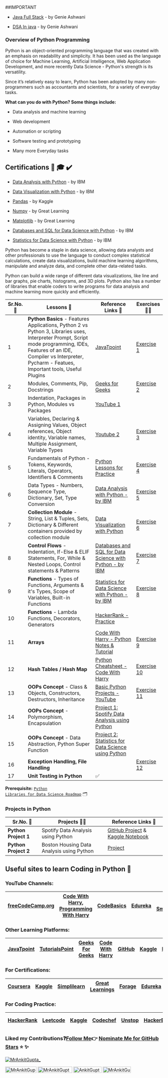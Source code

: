 ##IMPORTANT

- [Java Full Stack](https://codeforsuccess.in/courses/java3.0) - by Genie Ashwani

- [DSA In java](https://codeforsuccess.in/courses/dsa2.0) - by Genie Ashwani

### Overview of Python Programming

Python is an object-oriented programming language that was created with an emphasis on readability and simplicity. It has been used as the language of choice for Machine Learning, Artificial Intelligence, Web Application Development, and more recently Data Science - Python's strength is its versatility.

Since it’s relatively easy to learn, Python has been adopted by many non-programmers such as accountants and scientists, for a variety of everyday tasks.

**What can you do with Python? Some things include:**

- Data analysis and machine learning

- Web development

- Automation or scripting

- Software testing and prototyping

- Many more Everyday tasks

<h2 align="left">Certifications 📜 🎓 ✔️</h2>

- [Data Analysis with Python](https://github.com/mrankitgupta) - by IBM

- [Data Visualization with Python](https://github.com/mrankitgupta) - by IBM

- [Pandas](https://www.kaggle.com/learn/certification/mrankitgupta/pandas) - by Kaggle

- [Numpy](https://olympus1.mygreatlearning.com/course_certificate/IQVNJSIN) - by Great Learning
- [Matplotlib](https://olympus1.mygreatlearning.com/course_certificate/RNVTUIMW) - by Great Learning

- [Databases and SQL for Data Science with Python](https://github.com/mrankitgupta) - by IBM

- [Statistics for Data Science with Python](https://www.credly.com/badges/354576a0-b672-4245-8cad-82dc3f3df76f/public_url) - by IBM

Python has become a staple in data science, allowing data analysts and other professionals to use the language to conduct complex statistical calculations, create data visualizations, build machine learning algorithms, manipulate and analyze data, and complete other data-related tasks.

Python can build a wide range of different data visualizations, like line and bar graphs, pie charts, histograms, and 3D plots. Python also has a number of libraries that enable coders to write programs for data analysis and machine learning more quickly and efficiently.

| **Sr.No. 🔢** | **Lessons 📕**                                                                                                                                                                                                                      | **Reference Links :link:**                                                                                                        | **Exercises 👨‍💻**                                                                                                                              |
| ------------- | ----------------------------------------------------------------------------------------------------------------------------------------------------------------------------------------------------------------------------------- | --------------------------------------------------------------------------------------------------------------------------------- | --------------------------------------------------------------------------------------------------------------------------------------------- |
| 1             | **Python Basics** - Features Applications, Python 2 vs Python 3, Libraries uses, Interpreter Prompt, Script mode programming, IDEs, Features of an IDE, Compiler vs Interpreter, Pycharm - Featues, Important tools, Useful Plugins | [JavaTpoint](https://www.javatpoint.com/python-tutorial)                                                                          | [Exercise 1](https://github.com/mrankitgupta/Python-Lessons/tree/main/Python%20Exercises/Exercise%201%20-%20Introduction)                     |
| 2             | Modules, Comments, Pip, Docstrings                                                                                                                                                                                                  | [Geeks for Geeks](https://www.geeksforgeeks.org/python-programming-language/)                                                     | [Exercise 2](https://github.com/mrankitgupta/Python-Lessons/tree/main/Python%20Exercises/Exercise%202%20-%20Module)                           |
| 3             | Indentation, Packages in Python, Modules vs Packages                                                                                                                                                                                | [YouTube 1](https://www.youtube.com/watch?v=WGJJIrtnfpk)                                                                          |                                                                                                                                               |
| 4             | Variables, Declaring & Assigning Values, Object references, Object identity, Variable names, Multiple Assignment, Variable Types                                                                                                    | [Youtube 2](https://www.youtube.com/watch?v=EyEqWFvLDT8)                                                                          | [Exercise 3](https://github.com/mrankitgupta/Python-Lessons/tree/main/Python%20Exercises/Exercise%203%20-%20Variables)                        |
| 5             | Fundamentals of Python - Tokens, Keywords, Literals, Operators, Identifiers & Comments                                                                                                                                              | [Python Lessons for Practice](https://github.com/mrankitgupta/PythonLessons)                                                      | [Exercise 4](https://github.com/mrankitgupta/Python-Lessons/tree/main/Python%20Exercises/Exercise%204%20-%20Comments)                         |
| 6             | Data Types - Numbers, Sequence Type, Dictionary, Set, Type Conversion                                                                                                                                                               | [Data Analysis with Python - by IBM](https://github.com/mrankitgupta)                                                             | [Exercise 5](https://github.com/mrankitgupta/Python-Lessons/tree/main/Python%20Exercises/Exercise%205%20-%20Data%20Types)                     |
| 7             | **Collection Module** - String, List & Tuples, Sets, Dictionary & Different containers provided by collection module                                                                                                                | [Data Visualization with Python](https://github.com/mrankitgupta)                                                                 | [Exercise 6](https://github.com/mrankitgupta/Python-Lessons/tree/main/Python%20Exercises/Exercise%206%20-%20Containers)                       |
| 8             | **Control Flows** - Indentation, If-Else & ELIF Statements, For, While & Nested Loops, Control statements & Patterns                                                                                                                | [Databases and SQL for Data Science with Python - by IBM](https://github.com/mrankitgupta)                                        | [Exercise 7](https://github.com/mrankitgupta/Python-Lessons/tree/main/Python%20Exercises/Exercise%207%20-%20Control%20Flows)                  |
| 9             | **Functions** - Types of Functions, Arguments & it's Types, Scope of Variables, Built-in Functions                                                                                                                                  | [Statistics for Data Science with Python - by IBM](https://www.credly.com/badges/354576a0-b672-4245-8cad-82dc3f3df76f/public_url) | [Exercise 8](https://github.com/mrankitgupta/Python-Lessons/tree/main/Python%20Exercises/Exercise%208%20-%20Functions)                        |
| 10            | **Functions** - Lambda Functions, Decorators, Generators                                                                                                                                                                            | [HackerRank - Practice](https://www.hackerrank.com/mrankitgupta)                                                                  |
| 11            | **Arrays**                                                                                                                                                                                                                          | [Code With Harry - Python Notes & Tutorial](https://www.codewithharry.com/videos/python-tutorial-easy-for-beginners)              | [Exercise 9](https://github.com/mrankitgupta/Python-Lessons/tree/main/Python%20Exercises/Exercise%209%20-%20Arrays)                           |
| 12            | **Hash Tables / Hash Map**                                                                                                                                                                                                          | [Python Cheatsheet - Code With Harry](https://www.codewithharry.com/blogpost/python-cheatsheet)                                   | [Exercise 10](https://github.com/mrankitgupta/Python-Lessons/tree/main/Python%20Exercises/Exercise%2010%20-%20Hash%20Table%20or%20Hash%20Map) |
| 13            | **OOPs Concept** - Class & Objects, Constructors, Destructors, Inheritance                                                                                                                                                          | [Basic Python Projects - YouTube](https://www.youtube.com/playlist?list=PLu0W_9lII9agqZuv_XJen_BEHycIh-FmG)                       | [Exercise 11](https://github.com/mrankitgupta/Python-Lessons/tree/main/Python%20Exercises/Exercise%2011%20-%20OOPs%20Concept)                 |
| 14            | **OOPs Concept** - Polymorphism, Encapsulation                                                                                                                                                                                      | [Project 1: Spotify Data Analysis using Python](https://github.com/mrankitgupta/Spotify-Data-Analysis-using-Python)               |
| 15            | **OOPs Concept** - Data Abstraction, Python Super Function                                                                                                                                                                          | [Project 2: Statistics for Data Science using Python](https://github.com/mrankitgupta/Statistics-for-Data-Science-using-Python)   |
| 16            | **Exception Handling, File Handling**                                                                                                                                                                                               |                                                                                                                                   | [Exercise 12](https://github.com/mrankitgupta/Python-Lessons/tree/main/Python%20Exercises/Exercise%2012%20-%20Exception%20Handling)           |
| 17            | **Unit Testing in Python**                                                                                                                                                                                                          | :white_check_mark:                                                                                                                |

**Prerequisite:** <code>[Python Libraries for Data Science Roadmap](https://github.com/mrankitgupta/Python-Libraries-Roadmap)</code> 🗂️

### Projects in Python

| **Sr.No. 🔢**        | **Projects 👨‍💻**                           | **Reference Links :link:**                                                                                                                                                                    |
| -------------------- | ----------------------------------------- | --------------------------------------------------------------------------------------------------------------------------------------------------------------------------------------------- |
| **Python Project 1** | Spotify Data Analysis using Python        | [GitHub Project](https://github.com/mrankitgupta/Spotify-Data-Analysis-using-Python) & [Kaggle Notebook](https://www.kaggle.com/code/mrankitgupta/spotify-data-analysis-using-python-project) |
| **Python Project 2** | Boston Housing Data Analysis using Python | [Project](https://github.com/mrankitgupta/Statistics-for-Data-Science-using-Python-Project)                                                                                                   |

## Useful sites to learn Coding in Python :link:

### YouTube Channels:

| [freeCodeCamp.org](https://www.youtube.com/channel/UC8butISFwT-Wl7EV0hUK0BQ) | [Code With Harry](https://www.youtube.com/channel/UCeVMnSShP_Iviwkknt83cww), [Programming With Harry](https://www.youtube.com/channel/UC7btqG2Ww0_2LwuQxpvo2HQ) | [CodeBasics](https://www.youtube.com/c/codebasics) | [Edureka](https://www.youtube.com/channel/UCkw4JCwteGrDHIsyIIKo4tQ) | [Gate Smashers](https://www.youtube.com/c/GateSmashers) | [Jenny's Lectures](https://www.youtube.com/c/JennyslecturesCSITNETJRF) | [Simplilearn](https://www.youtube.com/channel/UCsvqVGtbbyHaMoevxPAq9Fg) | [Intellipaat](https://www.youtube.com/c/Intellipaat) |
| ---------------------------------------------------------------------------- | --------------------------------------------------------------------------------------------------------------------------------------------------------------- | -------------------------------------------------- | ------------------------------------------------------------------- | ------------------------------------------------------- | ---------------------------------------------------------------------- | ----------------------------------------------------------------------- | ---------------------------------------------------- |

### Other Learning Platforms:

| [JavaTpoint](https://www.javatpoint.com/) | [TutorialsPoint](https://www.tutorialspoint.com/tutorialslibrary.htm) | [Geeks For Geeks](https://www.geeksforgeeks.org/) | [Code With Harry](https://www.codewithharry.com/) | [GitHub](https://github.com/mrankitgupta) | [Kaggle](https://www.kaggle.com/mrankitgupta) | [DataCamp](https://www.datacamp.com/) | [W3Schools](https://www.w3schools.com/) | [Guru99](https://www.guru99.com/) | [Dev](https://dev.to/mrankitgupta) |
| ----------------------------------------- | --------------------------------------------------------------------- | ------------------------------------------------- | ------------------------------------------------- | ----------------------------------------- | --------------------------------------------- | ------------------------------------- | --------------------------------------- | --------------------------------- | ---------------------------------- |

### For Certifications:

| [Coursera](https://coursera.org/share/c40b8f3c3c8ef8195d4dbfe8b2528f4d) | [Kaggle](https://www.kaggle.com/learn/certification/mrankitgupta/pandas) | [Simplilearn](https://www.simplilearn.com/skillup-certificate-landing?token=eyJjb3Vyc2VfaWQiOiI3OTUiLCJjZXJ0aWZpY2F0ZV91cmwiOiJodHRwczpcL1wvY2VydGlmaWNhdGVzLnNpbXBsaWNkbi5uZXRcL3NoYXJlXC90aHVtYl8zMzkyNjI4XzE2NTAxMTE0NzcucG5nIiwidXNlcm5hbWUiOiJBbmtpdCBHdXB0YSJ9&utm_source=shared-certificate&utm_medium=lms&utm_campaign=shared-certificate-promotion) | [Great Learnings](https://olympus1.mygreatlearning.com/course_certificate/IQVNJSIN) | [Forage](https://www.theforage.com/) | [Edureka](https://www.edureka.co/) | [HackerRank](https://www.hackerrank.com/mrankitgupta) | [Udemy](https://www.udemy.com/) | [Codechef](https://www.codechef.com/) | [Upgrad](https://www.upgrad.com/) | [Udacity](https://www.udacity.com/) |
| ----------------------------------------------------------------------- | ------------------------------------------------------------------------ | ------------------------------------------------------------------------------------------------------------------------------------------------------------------------------------------------------------------------------------------------------------------------------------------------------------------------------------------------------------ | ----------------------------------------------------------------------------------- | ------------------------------------ | ---------------------------------- | ----------------------------------------------------- | ------------------------------- | ------------------------------------- | --------------------------------- | ----------------------------------- |

### For Coding Practice:

| [HackerRank](https://www.hackerrank.com/mrankitgupta) | [Leetcode](https://leetcode.com/mrankitgupta1/) | [Kaggle](https://www.kaggle.com/mrankitgupta) | [Codechef](https://www.codechef.com/) | [Unstop](https://unstop.com/) | [HackerEarth](https://www.hackerearth.com/practice/) | [Codeforces](https://codeforces.com/) | [Interviewbit](https://www.interviewbit.com/) | [Google Dev](https://developers.google.com/) |
| ----------------------------------------------------- | ----------------------------------------------- | --------------------------------------------- | ------------------------------------- | ----------------------------- | ---------------------------------------------------- | ------------------------------------- | --------------------------------------------- | -------------------------------------------- |

### Liked my Contributions:question:[Follow Me](https://github.com/mrankitgupta/):point_right: [Nominate Me for GitHub Stars](https://stars.github.com/nominate/) :star: :sparkles:

<p align="left"> <a href="https://twitter.com/MrAnkitGupta_/" target="blank"><img src="https://img.shields.io/twitter/follow/MrAnkitGupta_?logo=twitter&style=for-the-badge" alt="MrAnkitGupta_" /></a> </p>

<a href="https://www.linkedin.com/in/mrankitgupta" target="blank"><img align="center" src="https://img.shields.io/badge/-MrAnkitGupta-blue?style=flat-square&logo=Linkedin&logoColor=white&link=https://www.linkedin.com/in/mrankitgupta/" alt="MrAnkitGupta" height="20" width="100" /></a>
<a href="https://www.instagram.com/MrAnkitGupta_" target="blank"><img align="center" src="https://img.shields.io/badge/-@MrAnkitGupta_-D7008A?style=flat-square&labelColor=D7008A&logo=Instagram&logoColor=white&link=https://www.instagram.com/MrAnkitGupta_" alt="MrAnkitGupta_" height="20" width="110" /></a>
<a href="https://bio.link/AnkitGupta" target="blank"><img align="center" src="https://img.shields.io/badge/website-000000?style=for-the-badge&logo=About.me&logoColor=white&link=https://bio.link/AnkitGupta" alt="AnkitGupta" height="20" width="90" /></a>
<a href="https://github.com/mrankitgupta/" target="blank"><img align="center" src="https://img.shields.io/github/followers/mrankitgupta?label=Follow&style=social&link=https://github.com/mrankitgupta/" alt="MrAnkitGupta" height="20" width="90" /></a>
